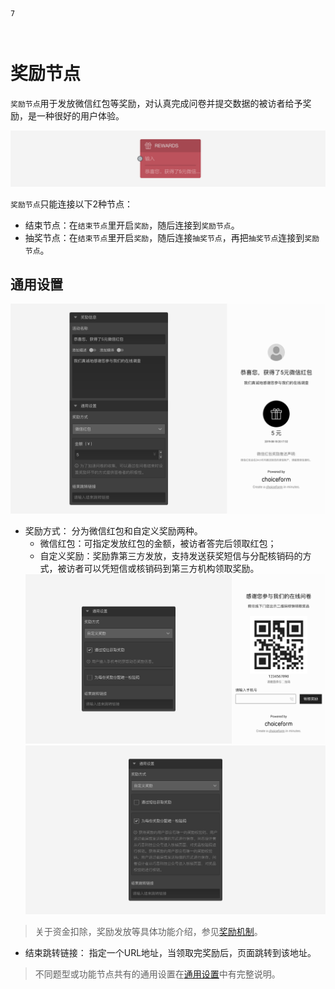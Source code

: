 ```index
7
```

```tag

```

```summary

```
# 奖励节点

`奖励节点`用于发放微信红包等奖励，对认真完成问卷并提交数据的被访者给予奖励，是一种很好的用户体验。

<img src='../../assets/snapshots/nodes/reward/node.png'>

`奖励节点`只能连接以下2种节点：
+ 结束节点：在`结束节点`里开启`奖励`，随后连接到`奖励节点`。
+ 抽奖节点：在`结束节点`里开启`奖励`，随后连接`抽奖节点`，再把`抽奖节点`连接到`奖励节点`。

## 通用设置

<img src='../../assets/snapshots/nodes/reward/section.png'>

+ 奖励方式：
分为微信红包和自定义奖励两种。
  + 微信红包：可指定发放红包的金额，被访者答完后领取红包；
  + 自定义奖励：奖励靠第三方发放，支持发送获奖短信与分配核销码的方式，被访者可以凭短信或核销码到第三方机构领取奖励。
  <img src='../../assets/snapshots/nodes/reward/custom-rewards.png'>
  <img src='../../assets/snapshots/nodes/reward/verification.png'>

> 关于资金扣除，奖励发放等具体功能介绍，参见[奖励机制](../advance-topic/reward.md)。

+ 结束跳转链接：
指定一个URL地址，当领取完奖励后，页面跳转到该地址。

> 不同题型或功能节点共有的通用设置在[通用设置](../../11nodeSettings/concept.md)中有完整说明。
